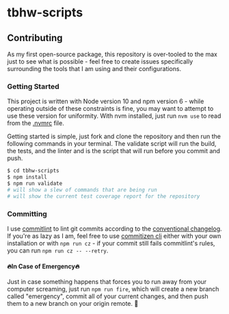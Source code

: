 # tbhw-scripts

## Contributing

As my first open-source package, this repository is over-tooled to the max just to see what is possible - feel free to create issues specifically surrounding the tools that I am using and their configurations.

### Getting Started

This project is written with Node version 10 and npm version 6 - while operating outside of these constraints is fine, you may want to attempt to use these version for uniformity. With nvm installed, just run `nvm use` to read from the [.nvmrc](./.nvmrc) file.

Getting started is simple, just fork and clone the repository and then run the following commands in your terminal. The validate script will run the build, the tests, and the linter and is the script that will run before you commit and push.

```bash
$ cd tbhw-scripts
$ npm install
$ npm run validate
# will show a slew of commands that are being run
# will show the current test coverage report for the repository
```

### Committing

I use [commitlint](commitlint) to lint git commits according to the [conventional changelog](cnvclg). If you're as lazy as I am, feel free to use [commitizen cli](cz) either with your own installation or with `npm run cz` - if your commit still fails commitlint's rules, you can run `npm run cz -- --retry`.

[commitlint]: https://github.com/conventional-changelog/commitlint
[convclg]: https://github.com/conventional-changelog/commitlint/blob/master/%40commitlint/config-conventional/README.md
[cz]: https://github.com/commitizen/cz-cli

#### :fire:In Case of Emergency:fire:

Just in case something happens that forces you to run away from your computer screaming, just run `npm run fire`, which will create a new branch called "emergency", commit all of your current changes, and then push them to a new branch on your origin remote. :fire_engine:
